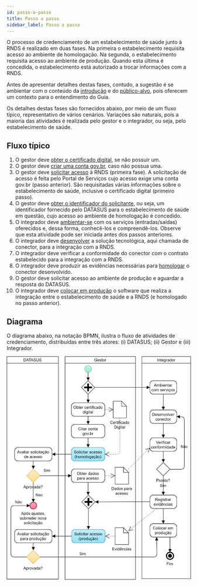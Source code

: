 ```yaml
---
id: passo-a-passo
title: Passo a passo
sidebar_label: Passo a passo
---
```


O processo de credenciamento de um estabelecimento de saúde
junto à RNDS é realizado em duas fases. Na primeira o estabelecimento requisita acesso ao ambiente de homologação. Na segunda, o estabelecimento requisita acesso ao ambiente de produção. Quando esta última é
concedida, o estabelecimento está autorizado a trocar informações com a RNDS.

Antes de apresentar detalhes destas fases, contudo, a sugestão é se ambientar com o conteúdo da [introdução](./introducao) e do [público-alvo](publico-alvo/publico-alvo), pois oferecem um contexto para o entendimento do Guia.

Os detalhes destas fases são fornecidos abaixo, por meio de um fluxo típico, representativo de vários cenários. Variações são naturais, pois a maioria das atividades é realizada pelo gestor e o integrador, ou seja, pelo estabelecimento de saúde.

## Fluxo típico

1. O gestor deve [obter o certificado digital](publico-alvo/gestor/certificado), se não possuir um.
1. O gestor deve [criar uma conta gov.br](publico-alvo/gestor/gov.br), caso não possua uma.
1. O gestor deve [solicitar acesso](publico-alvo/gestor/portal) à RNDS (primeira fase). A solicitação de acesso é feita pelo Portal de Serviços cujo acesso exige uma conta gov.br (passo anterior). São requisitadas várias informações sobre o estabelecimento de saúde, inclusive o certificado digital (primeiro passo).
1. O gestor deve [obter o identificador do solicitante](publico-alvo/gestor/identificador), ou seja, um identificador fornecido pelo DATASUS para o estabelecimento de saúde em questão, cujo acesso ao ambiente de homologação é concedido.
1. O integrador deve [ambientar-se](publico-alvo/ti/conhecer) com os serviços (entradas/saídas) oferecidos e, dessa forma, conhecê-los e compreendê-los. Observe que esta atividade pode ser iniciada antes dos passos anteriores.
1. O integrador deve [desenvolver](conector) a solução tecnológica, aqui chamada de conector, para a integração com a RNDS.
1. O integrador deve verificar a conformidade do conector com o contrato estabelecido para a integração com a RNDS.
1. O integrador deve produzir as evidências necessárias para [homologar](publico-alvo/ti/homologar) o conector desenvolvido.
1. O gestor deve solicitar acesso ao ambiente de produção e aguardar a resposta do DATASUS.
1. O integrador deve [colocar em produção](publico-alvo/ti/producao) o software que realiza a integração entre o estabelecimento de saúde e a RNDS (e homologado no passo anterior).

## Diagrama

O diagrama abaixo, na notação BPMN, ilustra o fluxo de atividades de credenciamento, distribuídas entre três atores: (i) DATASUS; (ii) Gestor e (iii) Integrador.

![](../static/img/rnds-processo-credenciamento.png)
